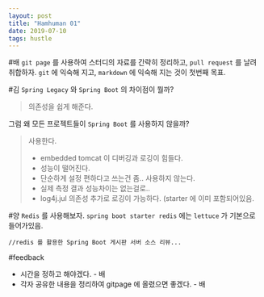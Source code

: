 ```yaml
---
layout: post
title: "Hamhuman 01"
date: 2019-07-10
tags: hustle
---
```

#배
`git page` 를 사용하여 스터디의 자료를 간략히 정리하고,
`pull request` 를 날려 취합하자. `git` 에 익숙해 지고,
`markdown` 에 익숙해 지는 것이 첫번째 목표.

#김
`Spring Legacy` 와 `Spring Boot` 의 차이점이 뭘까?
> 의존성을 쉽게 해준다.

그럼 왜 모든 프로젝트들이 `Spring Boot` 를 사용하지 않을까?
> 사용한다.
> - embedded tomcat 이 디버깅과 로깅이 힘들다.
> - 성능이 떨어진다.
> - 단순하게 설정 편하다고 쓰는건 좀..
> 사용하지 않는다.
> - 실제 측정 결과 성능차이는 없는걸로..
> - log4j.jul 의존성 추가로 로깅이 가능하다. (starter 에 이미 포함되어있음.

#양
`Redis` 를 사용해보자.
`spring boot starter redis` 에는 `lettuce` 가 기본으로 들어가있음.
```
//redis 를 활용한 Spring Boot 게시판 서버 소스 리뷰...
```

#feedback
- 시간을 정하고 해야겠다. - 배
- 각자 공유한 내용을 정리하여 gitpage 에 올렸으면 좋겠다. - 배
